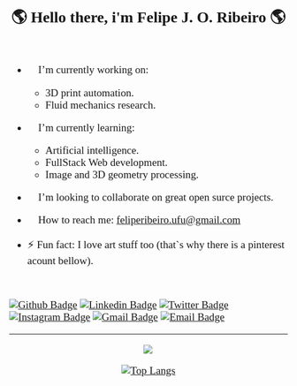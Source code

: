 <h1 align="center" style="font-family: 'Times', sans-serif;">🌎 Hello there, i'm Felipe J. O. Ribeiro 🌎 </h1>

<div style="font-size:1.2rem;display: flex;flex-direction: column; align-items:center;justify-content: center;font-family: 'Times', sans-serif;">

- 👨 I’m currently working on:
  - 3D print automation.
  - Fluid mechanics research.
  
- 👶 I’m currently learning:
  - Artificial intelligence.
  - FullStack Web development.
  - Image and 3D geometry processing. 
  
- 👯 I’m looking to collaborate on great open surce projects. 
- 💌 How to reach me: feliperibeiro.ufu@gmail.com
- ⚡ Fun fact: I love art stuff too (that`s why there is a pinterest acount bellow).
<div>

[![Github Badge](https://img.shields.io/badge/-Github-000?style=flat-square&logo=Github&logoColor=white&link=https://github.com/eduardoerror)](https://github.com/eduardoerror)
[![Linkedin Badge](https://img.shields.io/badge/-LinkedIn-blue?style=flat-square&logo=Linkedin&logoColor=white&link=https://https://www.linkedin.com/in/eduardo-amaro-maciel-25b808187/)](https://www.linkedin.com/in/eduardo-amaro-maciel-25b808187/)
[![Twitter Badge](https://img.shields.io/badge/-Twitter-1ca0f1?style=flat-square&labelColor=1ca0f1&logo=twitter&logoColor=white&link=https://https://twitter.com/EduardoAmaroMa1)](https://twitter.com/EduardoAmaroMa1)
[![Instagram Badge](https://img.shields.io/badge/-Instagram-C13584?style=flat-quare&labelColor=C13584&logo=instagram&logoColor=white&link=https://https://www.instagram.com/eduamaro.m/)](https://www.instagram.com/eduamaro.m/)
[![Gmail Badge](https://img.shields.io/badge/-Gmail-c14438?style=flat-square&logo=Gmail&logoColor=white&link=mailto:eduardo.amaro164@gmail.com)](mailto:eduardo.amaro164@gmail.com)
[![Email Badge](https://img.shields.io/badge/-Email-3ABFE6?style=flat-square&logo=minutemailer&logoColor=white&link=mailto:eduardo.maciel@edu.univali.br)](mailto:eduardo.maciel@edu.univali.br)

---

<div style="display: flex;flex-direction: column; align-items:center;justify-content: center;">

<a href="https://github.com/anuraghazra/github-readme-stats">
  <img align="left" src="https://github-readme-stats.vercel.app/api?username=feliperibeiroufu&show_icons=true&hide_border=true&count_private=true&hide=prs,issues" />
</a>

[![Top Langs](https://github-readme-stats.vercel.app/api/top-langs/?username=feliperibeiroufu&count_private=true&layout=compact)](https://github.com/anuraghazra/github-readme-stats)

</div>




